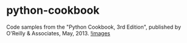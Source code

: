 python-cookbook
===============

Code samples from the "Python Cookbook, 3rd Edition", published by O'Reilly &amp; Associates, May, 2013. 
[!images](https://github.com/gxianch/python-cookbook/blob/master/cover.jpg)
